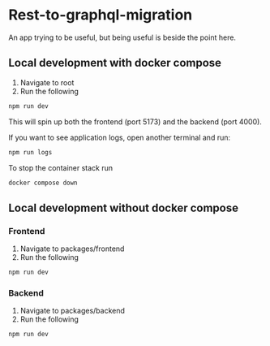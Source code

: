 # Rest-to-graphql-migration

An app trying to be useful, but being useful is beside the point here.

## Local development with docker compose

1. Navigate to root
2. Run the following

```sh
npm run dev

```

This will spin up both the frontend (port 5173) and the backend (port 4000).

If you want to see application logs, open another terminal and run:

```sh
npm run logs

```

To stop the container stack run

```sh
docker compose down

```

## Local development without docker compose

### Frontend

1. Navigate to packages/frontend
2. Run the following

```sh
npm run dev

```

### Backend

1. Navigate to packages/backend
2. Run the following

```sh
npm run dev

```
